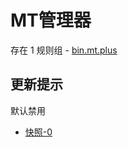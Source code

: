 # MT管理器

存在 1 规则组 - [bin.mt.plus](/src/apps/bin.mt.plus.ts)

## 更新提示

默认禁用

- [快照-0](https://i.gkd.li/i/12908784)
